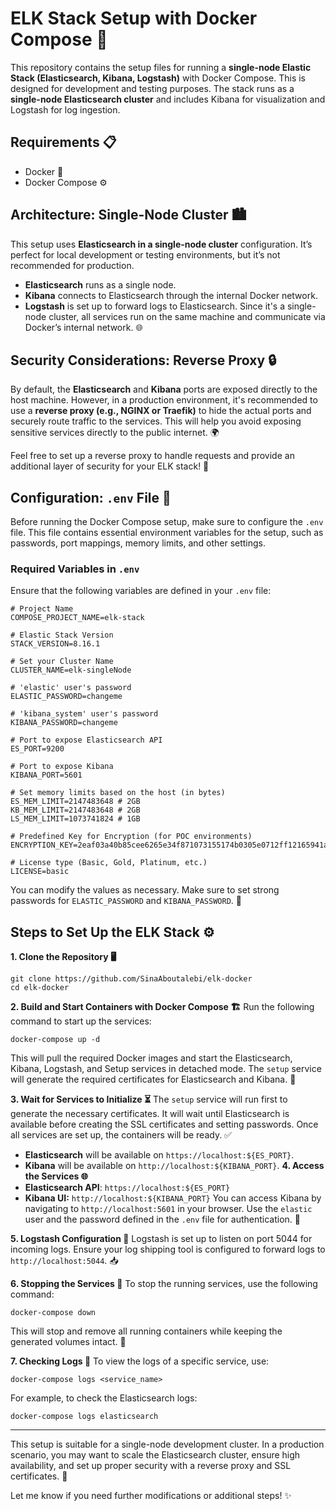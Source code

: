 # ELK Stack Setup with Docker Compose 🚀

This repository contains the setup files for running a **single-node Elastic Stack (Elasticsearch, Kibana, Logstash)** with Docker Compose. This is designed for development and testing purposes. The stack runs as a **single-node Elasticsearch cluster** and includes Kibana for visualization and Logstash for log ingestion.

## Requirements 📋

- Docker 🐳
- Docker Compose ⚙️
  
## Architecture: Single-Node Cluster 🏙️

This setup uses **Elasticsearch in a single-node cluster** configuration. It’s perfect for local development or testing environments, but it’s not recommended for production.

- **Elasticsearch**  runs as a single node.
- **Kibana** connects to Elasticsearch through the internal Docker network.
- **Logstash** is set up to forward logs to Elasticsearch.
Since it's a single-node cluster, all services run on the same machine and communicate via Docker’s internal network. 🌐

## Security Considerations: Reverse Proxy 🔒

By default, the **Elasticsearch** and **Kibana** ports are exposed directly to the host machine. However, in a production environment, it's recommended to use a **reverse proxy (e.g., NGINX or Traefik)** to hide the actual ports and securely route traffic to the services. This will help you avoid exposing sensitive services directly to the public internet. 🌍

Feel free to set up a reverse proxy to handle requests and provide an additional layer of security for your ELK stack! 🔐

## Configuration: `.env` File 📄

Before running the Docker Compose setup, make sure to configure the `.env` file. This file contains essential environment variables for the setup, such as passwords, port mappings, memory limits, and other settings.

### Required Variables in `.env`

Ensure that the following variables are defined in your `.env` file:

```
# Project Name
COMPOSE_PROJECT_NAME=elk-stack

# Elastic Stack Version
STACK_VERSION=8.16.1

# Set your Cluster Name
CLUSTER_NAME=elk-singleNode

# 'elastic' user's password 
ELASTIC_PASSWORD=changeme

# 'kibana_system' user's password
KIBANA_PASSWORD=changeme

# Port to expose Elasticsearch API
ES_PORT=9200

# Port to expose Kibana
KIBANA_PORT=5601

# Set memory limits based on the host (in bytes)
ES_MEM_LIMIT=2147483648 # 2GB
KB_MEM_LIMIT=2147483648 # 2GB
LS_MEM_LIMIT=1073741824 # 1GB

# Predefined Key for Encryption (for POC environments)
ENCRYPTION_KEY=2eaf03a40b85cee6265e34f871073155174b0305e0712ff12165941a3b83d43c

# License type (Basic, Gold, Platinum, etc.)
LICENSE=basic
```

You can modify the values as necessary. Make sure to set strong passwords for `ELASTIC_PASSWORD` and `KIBANA_PASSWORD`. 🔑

## Steps to Set Up the ELK Stack ⚙️

**1. Clone the Repository 🖥️**

```
git clone https://github.com/SinaAboutalebi/elk-docker
cd elk-docker
```

**2. Build and Start Containers with Docker Compose 🏗️**
Run the following command to start up the services:

```
docker-compose up -d
```

This will pull the required Docker images and start the Elasticsearch, Kibana, Logstash, and Setup services in detached mode. The `setup` service will generate the required certificates for Elasticsearch and Kibana. 🔄

**3. Wait for Services to Initialize ⏳**
The `setup` service will run first to generate the necessary certificates. It will wait until Elasticsearch is available before creating the SSL certificates and setting passwords. Once all services are set up, the containers will be ready. ✅

- **Elasticsearch** will be available on `https://localhost:${ES_PORT}`.
- **Kibana** will be available on `http://localhost:${KIBANA_PORT}`.
**4. Access the Services 🌐**
- **Elasticsearch API**: `https://localhost:${ES_PORT}`
- **Kibana UI:** `http://localhost:${KIBANA_PORT}`
You can access Kibana by navigating to `http://localhost:5601` in your browser. Use the `elastic` user and the password defined in the `.env` file for authentication. 🔑

**5. Logstash Configuration 🔄**
Logstash is set up to listen on port 5044 for incoming logs. Ensure your log shipping tool is configured to forward logs to `http://localhost:5044`. 📥

**6. Stopping the Services 🛑**
To stop the running services, use the following command:

```
docker-compose down
```

This will stop and remove all running containers while keeping the generated volumes intact. 🧹

**7. Checking Logs 📝**
To view the logs of a specific service, use:

```
docker-compose logs <service_name>
```

For example, to check the Elasticsearch logs:

```
docker-compose logs elasticsearch
```

---

This setup is suitable for a single-node development cluster. In a production scenario, you may want to scale the Elasticsearch cluster, ensure high availability, and set up proper security with a reverse proxy and SSL certificates. 🔐

Let me know if you need further modifications or additional steps! ✨
